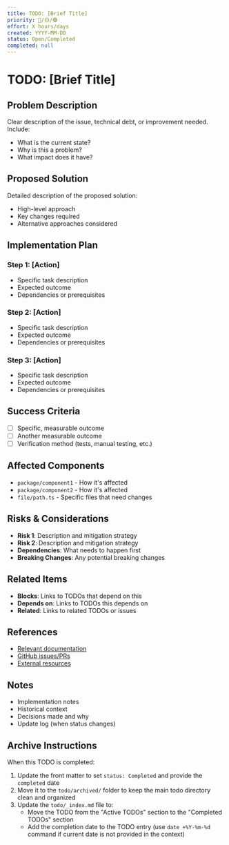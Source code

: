 ```yaml
---
title: TODO: [Brief Title]
priority: 🔴/🟡/🟢
effort: X hours/days
created: YYYY-MM-DD
status: Open/Completed
completed: null
---
```


# TODO: [Brief Title]

## Problem Description

Clear description of the issue, technical debt, or improvement needed. Include:
- What is the current state?
- Why is this a problem?
- What impact does it have?

## Proposed Solution

Detailed description of the proposed solution:
- High-level approach
- Key changes required
- Alternative approaches considered

## Implementation Plan

### Step 1: [Action]
- Specific task description
- Expected outcome
- Dependencies or prerequisites

### Step 2: [Action]
- Specific task description
- Expected outcome
- Dependencies or prerequisites

### Step 3: [Action]
- Specific task description
- Expected outcome
- Dependencies or prerequisites

## Success Criteria

- [ ] Specific, measurable outcome
- [ ] Another measurable outcome  
- [ ] Verification method (tests, manual testing, etc.)

## Affected Components

- `package/component1` - How it's affected
- `package/component2` - How it's affected
- `file/path.ts` - Specific files that need changes

## Risks & Considerations

- **Risk 1**: Description and mitigation strategy
- **Risk 2**: Description and mitigation strategy
- **Dependencies**: What needs to happen first
- **Breaking Changes**: Any potential breaking changes

## Related Items

- **Blocks**: Links to TODOs that depend on this
- **Depends on**: Links to TODOs this depends on
- **Related**: Links to related TODOs or issues

## References

- [Relevant documentation](https://example.com)
- [GitHub issues/PRs](https://github.com/link)
- [External resources](https://example.com)

## Notes

- Implementation notes
- Historical context
- Decisions made and why
- Update log (when status changes)

## Archive Instructions

When this TODO is completed:
1. Update the front matter to set `status: Completed` and provide the `completed` date
2. Move it to the `todo/archived/` folder to keep the main todo directory clean and organized
3. Update the `todo/_index.md` file to:
   - Move the TODO from the "Active TODOs" section to the "Completed TODOs" section
   - Add the completion date to the TODO entry (use `date +%Y-%m-%d` command if current date is not provided in the context) 
